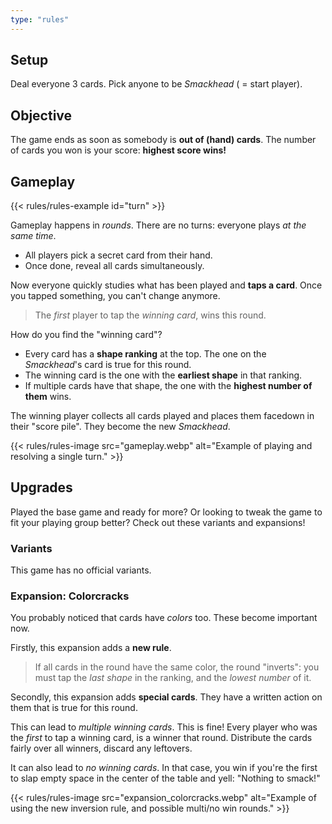 ```yaml
---
type: "rules"
---
```


## Setup

Deal everyone 3 cards. Pick anyone to be _Smackhead_ ( = start player).


## Objective

The game ends as soon as somebody is **out of (hand) cards**. The number of cards you won is your score: **highest score wins!**


## Gameplay

{{< rules/rules-example id="turn" >}}

Gameplay happens in _rounds_. There are no turns: everyone plays _at the same time_.

* All players pick a secret card from their hand.
* Once done, reveal all cards simultaneously.

Now everyone quickly studies what has been played and **taps a card**. Once you tapped something, you can't change anymore.

> The _first_ player to tap the _winning card_, wins this round.

How do you find the "winning card"?

* Every card has a **shape ranking** at the top. The one on the _Smackhead_'s card is true for this round.
* The winning card is the one with the **earliest shape** in that ranking.
* If multiple cards have that shape, the one with the **highest number of them** wins.

The winning player collects all cards played and places them facedown in their "score pile". They become the new _Smackhead_.

{{< rules/rules-image src="gameplay.webp" alt="Example of playing and resolving a single turn." >}}


## Upgrades

Played the base game and ready for more? Or looking to tweak the game to fit your playing group better? Check out these variants and expansions!

### Variants

This game has no official variants.


### Expansion: Colorcracks

You probably noticed that cards have _colors_ too. These become important now.

Firstly, this expansion adds a **new rule**.

> If all cards in the round have the same color, the round "inverts": you must tap the _last shape_ in the ranking, and the _lowest number_ of it.

Secondly, this expansion adds **special cards**. They have a written action on them that is true for this round.

This can lead to _multiple winning cards_. This is fine! Every player who was the _first_ to tap a winning card, is a winner that round. Distribute the cards fairly over all winners, discard any leftovers.

It can also lead to _no winning cards_. In that case, you win if you're the first to slap empty space in the center of the table and yell: "Nothing to smack!"

{{< rules/rules-image src="expansion_colorcracks.webp" alt="Example of using the new inversion rule, and possible multi/no win rounds." >}}



